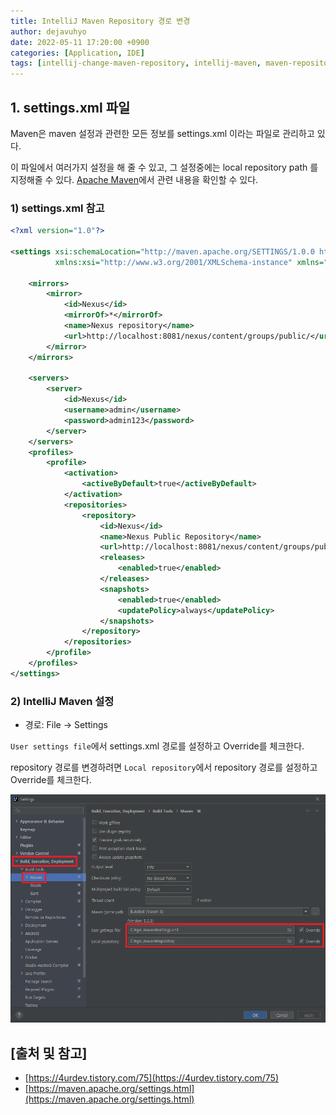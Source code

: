 ```yaml
---
title: IntelliJ Maven Repository 경로 변경
author: dejavuhyo
date: 2022-05-11 17:20:00 +0900
categories: [Application, IDE]
tags: [intellij-change-maven-repository, intellij-maven, maven-repository, intellij-maven-repository, 인텔리제이-메이븐-레파지토리, 메이븐-레파지토리-변경]
---
```


## 1. settings.xml 파일
Maven은 maven 설정과 관련한 모든 정보를 settings.xml 이라는 파일로 관리하고 있다.

이 파일에서 여러가지 설정을 해 줄 수 있고, 그 설정중에는 local repository path 를 지정해줄 수 있다. [Apache Maven](https://maven.apache.org/settings.html)에서 관련 내용을 확인할 수 있다.

### 1) settings.xml 참고

```xml
<?xml version="1.0"?>

<settings xsi:schemaLocation="http://maven.apache.org/SETTINGS/1.0.0 http://maven.apache.org/xsd/settings-1.0.0.xsd"
          xmlns:xsi="http://www.w3.org/2001/XMLSchema-instance" xmlns="http://maven.apache.org/SETTINGS/1.0.0">

    <mirrors>
        <mirror>
            <id>Nexus</id>
            <mirrorOf>*</mirrorOf>
            <name>Nexus repository</name>
            <url>http://localhost:8081/nexus/content/groups/public/</url>
        </mirror>
    </mirrors>

    <servers>
        <server>
            <id>Nexus</id>
            <username>admin</username>
            <password>admin123</password>
        </server>
    </servers>
    <profiles>
        <profile>
            <activation>
                <activeByDefault>true</activeByDefault>
            </activation>
            <repositories>
                <repository>
                    <id>Nexus</id>
                    <name>Nexus Public Repository</name>
                    <url>http://localhost:8081/nexus/content/groups/public/</url>
                    <releases>
                        <enabled>true</enabled>
                    </releases>
                    <snapshots>
                        <enabled>true</enabled>
                        <updatePolicy>always</updatePolicy>
                    </snapshots>
                </repository>
            </repositories>
        </profile>
    </profiles>
</settings>
```

### 2) IntelliJ Maven 설정

* 경로: File → Settings

`User settings file`에서 settings.xml 경로를 설정하고 Override를 체크한다.

repository 경로를 변경하려면 `Local repository`에서 repository 경로를 설정하고 Override를 체크한다.


![initellij-maven](/assets/img/2022-05-11-intellij-change-maven-repository-path/initellij-maven.png)

## [출처 및 참고]
* [https://4urdev.tistory.com/75](https://4urdev.tistory.com/75)
* [https://maven.apache.org/settings.html](https://maven.apache.org/settings.html)
